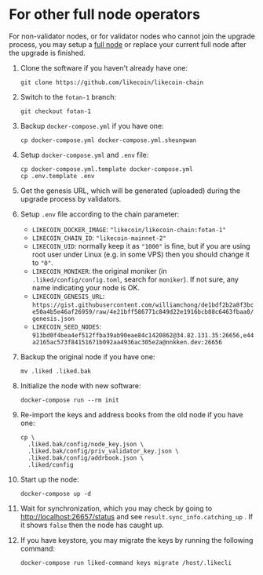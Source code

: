 # For other full node operators

For non-validator nodes, or for validator nodes who cannot join the upgrade process, you may setup a [full node](../../likecoin-chain-node/setup-a-node/) or replace your current full node after the upgrade is finished.

1.  Clone the software if you haven't already have one:

    ```
    git clone https://github.com/likecoin/likecoin-chain
    ```
2.  Switch to the `fotan-1` branch:

    ```
    git checkout fotan-1
    ```
3.  Backup `docker-compose.yml` if you have one:

    ```
    cp docker-compose.yml docker-compose.yml.sheungwan
    ```
4.  Setup `docker-compose.yml` and `.env` file:

    ```
    cp docker-compose.yml.template docker-compose.yml
    cp .env.template .env
    ```
5. Get the genesis URL, which will be generated (uploaded) during the upgrade process by validators.
6. Setup `.env` file according to the chain parameter:
   * `LIKECOIN_DOCKER_IMAGE`: `"likecoin/likecoin-chain:fotan-1"`
   * `LIKECOIN_CHAIN_ID`: `"likecoin-mainnet-2"`
   * `LIKECOIN_UID`: normally keep it as `"1000"` is fine, but if you are using root user under Linux (e.g. in some VPS) then you should change it to `"0"`.
   * `LIKECOIN_MONIKER`: the original moniker (in `.liked/config/config.toml`, search for `moniker`). If not sure, any name indicating your node is OK.
   * `LIKECOIN_GENESIS_URL`: `https://gist.githubusercontent.com/williamchong/de1bdf2b2a8f3bce50a4b5e46af26959/raw/4e21bff586771c849d22e1916bcb88c6463fbaa0/genesis.json`
   * `LIKECOIN_SEED_NODES`: `913bd0f4bea4ef512ffba39ab90eae84c1420862@34.82.131.35:26656,e44a2165ac573f84151671b092aa4936ac305e2a@nnkken.dev:26656`
7.  Backup the original node if you have one:

    ```
    mv .liked .liked.bak
    ```
8.  Initialize the node with new software:

    ```
    docker-compose run --rm init
    ```
9.  Re-import the keys and address books from the old node if you have one:

    ```
    cp \
      .liked.bak/config/node_key.json \
      .liked.bak/config/priv_validator_key.json \
      .liked.bak/config/addrbook.json \
      .liked/config
    ```
10. Start up the node:

    ```
    docker-compose up -d
    ```
11. Wait for synchronization, which you may check by going to [http://localhost:26657/status](http://localhost:26657/status) and see `result.sync_info.catching_up` . If it shows `false` then the node has caught up.
12. If you have keystore, you may migrate the keys by running the following command:

    ```
    docker-compose run liked-command keys migrate /host/.likecli
    ```
